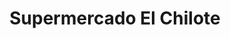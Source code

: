 ---
title: "Supermercado El Chilote"
url: /antofagasta/supermercado-el-chilote/
shop: supermercado
---